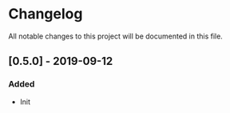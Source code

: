 # Changelog
All notable changes to this project will be documented in this file.

## [0.5.0] - 2019-09-12
### Added
- Init